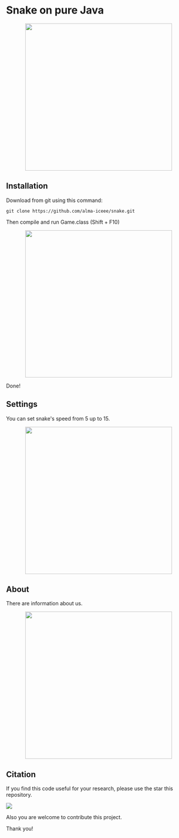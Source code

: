 # Snake on pure Java

<p align="center"><img src="https://sun9-43.userapi.com/impf/O705LDINCKurAL_ro9Ftv6ZSOZu6I0sXX8b1nw/yybRkiVTiUY.jpg?size=802x837&quality=96&proxy=1&sign=263779bf7bb3bf138f4e09407d3086ff&type=album" width="400"></p>

## Installation

Download from git using this command:

```
git clone https://github.com/alma-iceee/snake.git
```

Then compile and run Game.class (Shift + F10)

<p align="center"><img src="https://sun9-59.userapi.com/impf/qT3wG1sh6S5Mm-B2qu_QOpcNFzNszW1CJeVfiQ/uB2xvDiuWu0.jpg?size=800x839&quality=96&proxy=1&sign=ef37a9390e06b3eb1a0670f9569dc7a9&type=album" width="400"></p>

Done!

## Settings

You can set snake's speed from 5 up to 15.

<p align="center"><img src="https://sun9-20.userapi.com/impf/4jfnbi1bP9UNKPsYgln1j_pLEkJAKnbXoaR2JQ/hjRPhKqoLfU.jpg?size=803x839&quality=96&proxy=1&sign=e8132e756a71b1c1e6698a99374d0cbe&type=album" width="400"></p>

## About

There are information about us.

<p align="center"><img src="https://sun9-60.userapi.com/impf/2PFUQifYY3USpAooMfwYdDzZBboFALQ9ZCZ7iQ/6OhcgqK2TVw.jpg?size=802x836&quality=96&proxy=1&sign=a3f5613781836dc9b39c2c90504a9daf&type=album" width="400"></p>

## Citation

If you find this code useful for your research, please use the star this repository.

<img src="https://sun9-68.userapi.com/impf/WuIcbWh7NHChjbALl-Zo6__tURWLJ8_bo7CGPw/xj_XzPvbzLk.jpg?size=1871x783&quality=96&proxy=1&sign=e214a297be59c02c9cfc252460b7ef31&type=album">

Also you are welcome to contribute this project.

Thank you!
